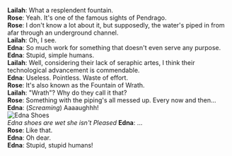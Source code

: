 **Lailah**:  What a resplendent fountain.  
**Rose**:  Yeah. It's one of the famous sights of Pendrago.  
**Rose**:  I don't know a lot about it, but supposedly, the water's piped in from afar through an underground channel.  
**Lailah**:  Oh, I see.  
**Edna**:  So much work for something that doesn't even serve any purpose.  
**Edna**:  Stupid, simple humans.  
**Lailah**:  Well, considering their lack of seraphic artes, I think their technological advancement is commendable.  
**Edna**:  Useless. Pointless. Waste of effort.  
**Rose**:  It's also known as the Fountain of Wrath.  
**Lailah**:  "Wrath"? Why do they call it that?  
**Rose**:  Something with the piping's all messed up. Every now and then...  
**Edna**:  (*Screaming*) Aaaaughhh!  
![Edna Shoes](http://i.imgur.com/yvZ9X1R.png)  
*Edna shoes are wet she isn't Pleased*
**Edna**:  ...  
**Rose**:  Like that.  
**Edna**:  Oh dear.  
**Edna**:  Stupid, stupid humans!  